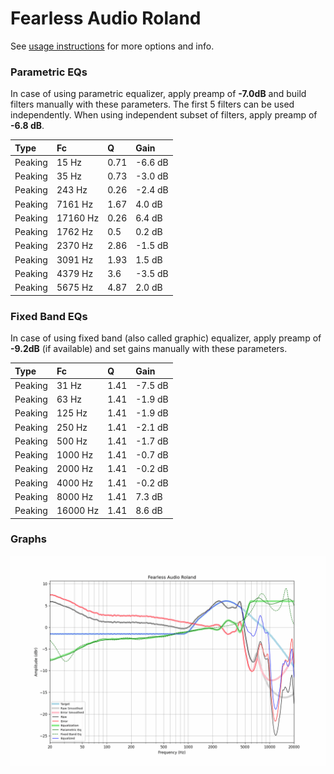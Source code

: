# Fearless Audio Roland
See [usage instructions](https://github.com/jaakkopasanen/AutoEq#usage) for more options and info.

### Parametric EQs
In case of using parametric equalizer, apply preamp of **-7.0dB** and build filters manually
with these parameters. The first 5 filters can be used independently.
When using independent subset of filters, apply preamp of **-6.8 dB**.

| Type    | Fc       |    Q | Gain    |
|:--------|:---------|:-----|:--------|
| Peaking | 15 Hz    | 0.71 | -6.6 dB |
| Peaking | 35 Hz    | 0.73 | -3.0 dB |
| Peaking | 243 Hz   | 0.26 | -2.4 dB |
| Peaking | 7161 Hz  | 1.67 | 4.0 dB  |
| Peaking | 17160 Hz | 0.26 | 6.4 dB  |
| Peaking | 1762 Hz  | 0.5  | 0.2 dB  |
| Peaking | 2370 Hz  | 2.86 | -1.5 dB |
| Peaking | 3091 Hz  | 1.93 | 1.5 dB  |
| Peaking | 4379 Hz  | 3.6  | -3.5 dB |
| Peaking | 5675 Hz  | 4.87 | 2.0 dB  |

### Fixed Band EQs
In case of using fixed band (also called graphic) equalizer, apply preamp of **-9.2dB**
(if available) and set gains manually with these parameters.

| Type    | Fc       |    Q | Gain    |
|:--------|:---------|:-----|:--------|
| Peaking | 31 Hz    | 1.41 | -7.5 dB |
| Peaking | 63 Hz    | 1.41 | -1.9 dB |
| Peaking | 125 Hz   | 1.41 | -1.9 dB |
| Peaking | 250 Hz   | 1.41 | -2.1 dB |
| Peaking | 500 Hz   | 1.41 | -1.7 dB |
| Peaking | 1000 Hz  | 1.41 | -0.7 dB |
| Peaking | 2000 Hz  | 1.41 | -0.2 dB |
| Peaking | 4000 Hz  | 1.41 | -0.2 dB |
| Peaking | 8000 Hz  | 1.41 | 7.3 dB  |
| Peaking | 16000 Hz | 1.41 | 8.6 dB  |

### Graphs
![](./Fearless%20Audio%20Roland.png)